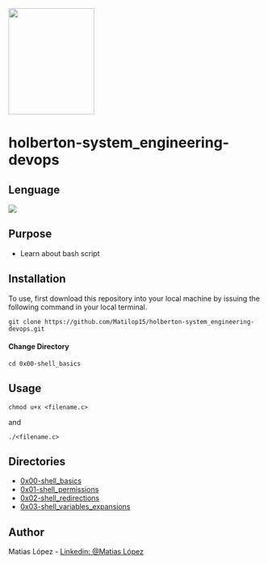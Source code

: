 <img src="https://blog.holbertonschool.com/wp-content/uploads/2020/04/unnamed-2.png" width="170" height="210">

# holberton-system_engineering-devops

## Lenguage
<img src="https://img.icons8.com/plasticine/50/000000/bash.png">

## Purpose

- Learn about bash script

## Installation
To use, first download  this repository into your local machine by issuing the following command in your local terminal. 
```
git clone https://github.com/Matilop15/holberton-system_engineering-devops.git
```

#### Change Directory
```
cd 0x00-shell_basics
```
## Usage
```
chmod u+x <filename.c>
```
and
```
./<filename.c>
```

## Directories

- [0x00-shell_basics](https://github.com/Matilop15/holberton-system_engineering-devops/tree/master/0x00-shell_basics)
- [0x01-shell_permissions](https://github.com/Matilop15/holberton-system_engineering-devops/tree/master/0x01-shell_permissions)
- [0x02-shell_redirections](https://github.com/Matilop15/holberton-system_engineering-devops/tree/master/0x02-shell_redirections)
- [0x03-shell_variables_expansions](https://github.com/Matilop15/holberton-system_engineering-devops/tree/master/0x03-shell_variables_expansions)

## Author
Matias López - [Linkedin: @Matias López](https://uy.linkedin.com/in/matias-l%C3%B3pez-777796194?trk=people-guest_people_search-card)

